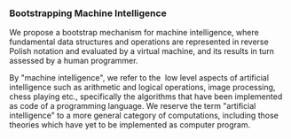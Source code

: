 ### Bootstrapping Machine Intelligence

We propose a bootstrap mechanism for machine intelligence, where fundamental data structures and operations are represented in reverse Polish notation and evaluated by a virtual machine, and its results in turn assessed by a human programmer. 

By "machine intelligence", we refer to the  low level aspects of artificial intelligence such as arithmetic and logical operations, image processing, chess playing etc., specifically the algorithms that have been implemented as code of a programming language. We reserve the term "artificial intelligence" to a more general category of computations, including those theories which have yet to be implemented as computer program.
